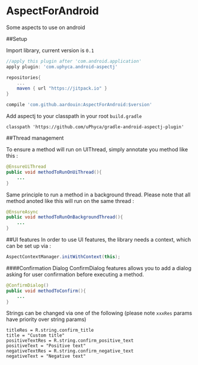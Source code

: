 # AspectForAndroid
Some aspects to use on android

##Setup


Import library, current version is `0.1`

```groovy
//apply this plugin after 'com.android.application'
apply plugin: 'com.uphyca.android-aspectj'

repositories{
	...
   	maven { url "https://jitpack.io" }
}

compile 'com.github.aardouin:AspectForAndroid:$version'
```

Add aspectj to your classpath in your root `build.gradle`
```
classpath 'https://github.com/uPhyca/gradle-android-aspectj-plugin'
```



##Thread management 

To ensure a method will run on UIThread, simply annotate you method like this : 
```java
@EnsureUiThread
public void methodToRunOnUiThread(){
	...
}    
```

Same principle to run a method in a background thread. Please note that all method anoted like this will run on the same thread : 
```java
@EnsureAsync
public void methodToRunOnBackgroundThread(){
	...
}    
```

##UI features
In order to use UI features, the library needs a context, which can be set up via :

```java
AspectContextManager.initWithContext(this);
```

####Confirmation Dialog
ConfirmDialog features allows you to add a dialog asking for user confirmation before executing a method. 

```java
@ConfirmDialog()
public void methodToConfirm(){
	...
}   
```

Strings can be changed via one of the following (please note `xxxRes` params have priority over string params)

```
titleRes = R.string.confirm_title
title = "Custom title"
positiveTextRes = R.string.confirm_positive_text
positiveText = "Positive text"
negativeTextRes = R.string.confirm_negative_text
negativeText = "Negative text"
```

